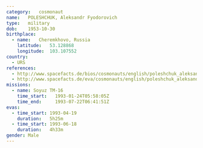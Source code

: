 ```yaml
---
category:	cosmonaut
name:	POLESHCHUK, Aleksandr Fyodorovich 
type:	military
dob:	1953-10-30
birthplace:
  - name:	Cheremkhovo, Russia
    latitude:	53.128868
    longitude:	103.107552
country:
  - URS
references:
  - http://www.spacefacts.de/bios/cosmonauts/english/poleshchuk_aleksandr.htm
  - http://www.spacefacts.de/eva/cosmonauts/english/poleshchuk_aleksandr.htm
missions:
  - name: Soyuz TM-16
    time_start:   1993-01-24T05:58:05Z
    time_end:     1993-07-22T06:41:51Z
evas:
  - time_start: 1993-04-19
    duration:   5h25m
  - time_start: 1993-06-18
    duration:   4h33m
gender:	Male
---
```

